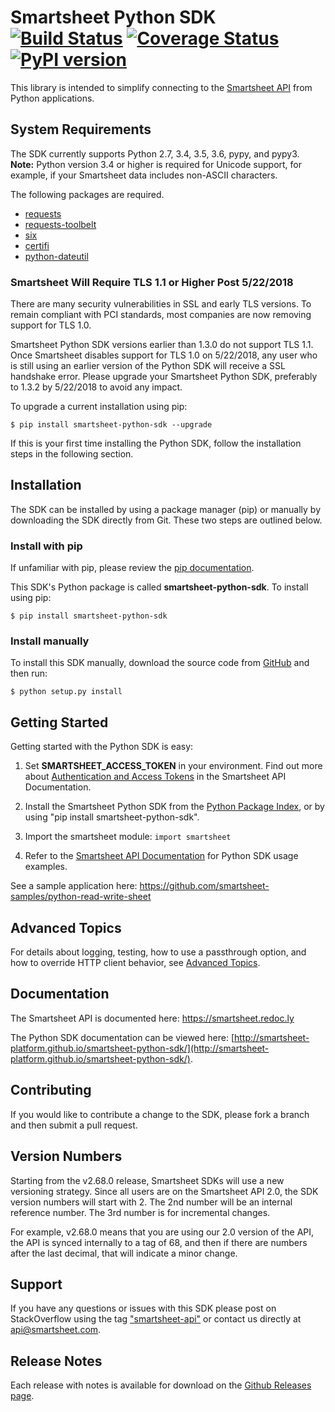 # Smartsheet Python SDK [![Build Status](https://travis-ci.org/smartsheet-platform/smartsheet-python-sdk.svg)](https://travis-ci.org/smartsheet-platform/smartsheet-python-sdk) [![Coverage Status](https://coveralls.io/repos/smartsheet-platform/smartsheet-python-sdk/badge.svg?branch=master&service=github)](https://coveralls.io/github/smartsheet-platform/smartsheet-python-sdk?branch=master) [![PyPI version](https://badge.fury.io/py/smartsheet-python-sdk.svg)](https://badge.fury.io/py/smartsheet-python-sdk)

This library is intended to simplify connecting to the [Smartsheet API](https://smartsheet.redoc.ly) from Python applications.

## System Requirements
The SDK currently supports Python 2.7, 3.4, 3.5, 3.6, pypy, and pypy3.  
**Note:** Python version 3.4 or higher is required for Unicode support, for example, if your Smartsheet data includes non-ASCII characters.  

The following packages are required.

* [requests](https://pypi.python.org/pypi/requests)
* [requests-toolbelt](https://pypi.python.org/pypi/requests-toolbelt)
* [six](https://pypi.python.org/pypi/six)
* [certifi](https://pypi.python.org/pypi/certifi)
* [python-dateutil](https://pypi.python.org/pypi/python-dateutil)

### Smartsheet Will Require TLS 1.1 or Higher Post 5/22/2018
There are many security vulnerabilities in SSL and early TLS versions. To remain compliant with PCI standards, most companies are now removing support for TLS 1.0.

Smartsheet Python SDK versions earlier than 1.3.0 do not support TLS 1.1. Once Smartsheet disables support for TLS 1.0 on 5/22/2018, any user who is still using an earlier version of the Python SDK will receive a SSL handshake error. Please upgrade your Smartsheet Python SDK, preferably to 1.3.2 by 5/22/2018 to avoid any impact.

To upgrade a current installation using pip:

`$ pip install smartsheet-python-sdk --upgrade`

If this is your first time installing the Python SDK, follow the installation steps in the following section.

## Installation
The SDK can be installed by using a package manager (pip) or manually by downloading the SDK directly from Git. These two steps are outlined below.

### Install with pip
If unfamiliar with pip, please review the [pip documentation](http://www.pip-installer.org/).

This SDK's Python package is called **smartsheet-python-sdk**. To install using pip:

`$ pip install smartsheet-python-sdk`

### Install manually
To install this SDK manually, download the source code from [GitHub](https://github.com/smartsheet-platform/smartsheet-python-sdk) and then run:

`$ python setup.py install`

## Getting Started
Getting started with the Python SDK is easy:

1.  Set **SMARTSHEET_ACCESS_TOKEN** in your environment. Find out more about [Authentication and Access Tokens](https://smartsheet.redoc.ly/tag/tokenDescription) in the Smartsheet API Documentation.

2.  Install the Smartsheet Python SDK from the [Python Package Index](http://pypi.python.org/pypi/smartsheet-python-sdk), or by using "pip install smartsheet-python-sdk".

3.  Import the smartsheet module: `import smartsheet`

4.  Refer to the [Smartsheet API Documentation](https://smartsheet.redoc.ly) for Python SDK usage examples.

See a sample application here: https://github.com/smartsheet-samples/python-read-write-sheet

## Advanced Topics
For details about logging, testing, how to use a passthrough option, and how to override HTTP client behavior, 
see [Advanced Topics](ADVANCED.md).

## Documentation
The Smartsheet API is documented here: https://smartsheet.redoc.ly

The Python SDK documentation can be viewed here: [http://smartsheet-platform.github.io/smartsheet-python-sdk/](http://smartsheet-platform.github.io/smartsheet-python-sdk/).

## Contributing
If you would like to contribute a change to the SDK, please fork a branch and then submit a pull request.

## Version Numbers
Starting from the v2.68.0 release, Smartsheet SDKs will use a new versioning strategy. Since all users are on the 
Smartsheet API 2.0, the SDK version numbers will start with 2. The 2nd number will be an internal reference number. The 
3rd number is for incremental changes.

For example, v2.68.0 means that you are using our 2.0 version of the API, the API is synced internally to a tag of 68, 
and then if there are numbers after the last decimal, that will indicate a minor change.

## Support
If you have any questions or issues with this SDK please post on StackOverflow using the tag ["smartsheet-api"](http://stackoverflow.com/questions/tagged/smartsheet-api) or contact us directly at api@smartsheet.com.

## Release Notes
Each release with notes is available for download on the [Github Releases page](https://github.com/smartsheet-platform/smartsheet-python-sdk/releases).
